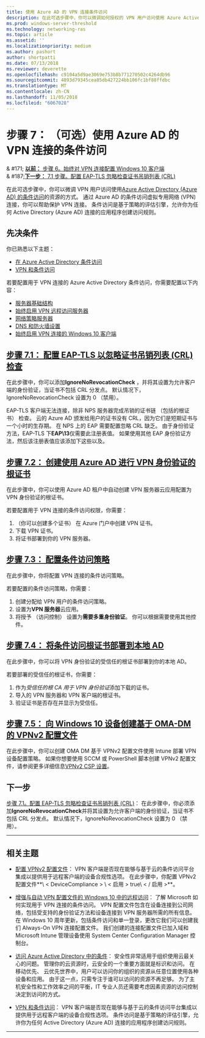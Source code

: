 ```yaml
---
title: 使用 Azure AD 的 VPN 连接条件访问
description: 在此可选步骤中，你可以微调如何授权的 VPN 用户访问使用 Azure Active Directory (Azure AD) 的条件访问的资源。
ms.prod: windows-server-threshold
ms.technology: networking-ras
ms.topic: article
ms.assetid: ''
ms.localizationpriority: medium
ms.author: pashort
author: shortpatti
ms.date: 07/13/2018
ms.reviewer: deverette
ms.openlocfilehash: c9104a5d9ae3069e753b8b771270502c4264db96
ms.sourcegitcommit: 4893d79345cea85db427224bb106fc1bf88ffdbc
ms.translationtype: MT
ms.contentlocale: zh-CN
ms.lasthandoff: 11/05/2018
ms.locfileid: "6067028"
---
```

# 步骤 7： （可选）使用 Azure AD 的 VPN 连接的条件访问

& #171; [**以前：** 步骤 6。始终对 VPN 连接配置 Windows 10 客户端](always-on-vpn/deploy/vpn-deploy-client-vpn-connections.md)<br>
& #187;[**下一步：** 7.1 步骤。配置 EAP-TLS 忽略检查证书吊销列表 (CRL)](vpn-config-eap-tls-to-ignore-crl-checking.md)

在此可选步骤中，你可以微调 VPN 用户访问使用[Azure Active Directory (Azure AD) 的条件访问](https://docs.microsoft.com/azure/active-directory/active-directory-conditional-access-azure-portal)的资源的方式。 通过 Azure AD 的条件访问虚拟专用网络 (VPN) 连接，你可以帮助保护 VPN 连接。 条件访问是基于策略的评估引擎，允许你为任何 Active Directory (Azure AD) 连接的应用程序创建访问规则。 

## 先决条件

你已熟悉以下主题：
- [在 Azure Active Directory 条件访问](https://docs.microsoft.com/azure/active-directory/active-directory-conditional-access-azure-portal)
- [VPN 和条件访问](https://docs.microsoft.com/windows/access-protection/vpn/vpn-conditional-access)

若要配置用于 VPN 连接的 Azure Active Directory 条件访问，你需要配置以下内容：
- [服务器基础结构](always-on-vpn/deploy/vpn-deploy-server-infrastructure.md)
- [始终启用 VPN 远程访问服务器](always-on-vpn/deploy/vpn-deploy-ras.md)
- [网络策略服务器](always-on-vpn/deploy/vpn-deploy-nps.md)
- [DNS 和防火墙设置](always-on-vpn/deploy/vpn-deploy-dns-firewall.md)
- [始终启用 VPN 连接的 Windows 10 客户端](always-on-vpn/deploy/vpn-deploy-client-vpn-connections.md)

## [步骤 7.1： 配置 EAP-TLS 以忽略证书吊销列表 (CRL) 检查](vpn-config-eap-tls-to-ignore-crl-checking.md)

在此步骤中，你可以添加**IgnoreNoRevocationCheck** ，并将其设置为允许客户端的身份验证，当证书不包括 CRL 分发点。 默认情况下，IgnoreNoRevocationCheck 设置为 0 （禁用）。

EAP-TLS 客户端无法连接，除非 NPS 服务器完成吊销的证书链 （包括的根证书） 检查。 云的 Azure AD 颁发给用户的证书没有 CRL，因为它们是短期证书与一个小时的生存期。 在 NPS 上的 EAP 需要配置忽略 CRL 缺乏。 由于身份验证方法，EAP-TLS 下**EAP\13**仅需要此注册表值。 如果使用其他 EAP 身份验证方法，然后该注册表值应该添加下这些以及。 




## [步骤 7.2： 创建使用 Azure AD 进行 VPN 身份验证的根证书](vpn-create-root-cert-for-vpn-auth-azure-ad.md)

在此步骤中，你可以使用 Azure AD 租户中自动创建 VPN 服务器云应用配置为 VPN 身份验证的根证书。  

若要配置用于 VPN 连接的条件访问权限，你需要：
1. （你可以创建多个证书） 在 Azure 门户中创建 VPN 证书。
2. 下载 VPN 证书。
3. 将证书部署到你的 VPN 服务器。

## [步骤 7.3： 配置条件访问策略](vpn-config-conditional-access-policy.md)

在此步骤中，你将配置 VPN 连接的条件访问策略。 

若要配置的条件访问策略，你需要：
1. 创建分配给 VPN 用户的条件访问策略。
2. 设置为**VPN 服务器**云应用。
3. 将授予 （访问控制） 设置为**需要多重身份验证**。  你可以根据需要使用其他控件。

## [步骤 7.4： 将条件访问根证书部署到本地 AD](vpn-deploy-cond-access-root-cert-to-on-premise-ad.md)

在此步骤中，你可以将 VPN 身份验证的受信任的根证书部署到你的本地 AD。

若要部署的受信任的根证书，你需要：
1. 作为*受信任的根 CA 用于 VPN 身份验证*添加下载的证书。
2. 导入的 VPN 服务器和 VPN 客户端的根证书。
3. 验证证书是否存在并显示为受信任。


## [步骤 7.5： 向 Windows 10 设备创建基于 OMA-DM 的 VPNv2 配置文件](vpn-create-oma-dm-based-vpnv2-profiles.md)

在此步骤中，你可以创建 OMA DM 基于 VPNv2 配置文件使用 Intune 部署 VPN 设备配置策略。 如果你想要使用 SCCM 或 PowerShell 脚本创建 VPNv2 配置文件，请参阅更多详细信息[VPNv2 CSP 设置](https://docs.microsoft.com/windows/client-management/mdm/vpnv2-csp)。 


## 下一步
[步骤 7.1。配置 EAP-TLS 忽略检查证书吊销列表 (CRL)](vpn-config-eap-tls-to-ignore-crl-checking.md)： 在此步骤中，你必须添加**IgnoreNoRevocationCheck**并将其设置为允许客户端的身份验证，当证书不包括 CRL 分发点。 默认情况下，IgnoreNoRevocationCheck 设置为 0 （禁用）。

---

## 相关主题
- [配置 VPNv2 配置文件](https://docs.microsoft.com/windows/access-protection/vpn/vpn-conditional-access)： VPN 客户端是否现在能够与基于云的条件访问平台集成以提供用于远程客户端的设备合规性选项。 在此步骤中，你配置 VPNv2 配置文件**\ < DeviceCompliance > \ < 启用 > true\ < / 启用 >**。 
 
- [增强与自动 VPN 配置文件的 Windows 10 中的远程访问](https://www.microsoft.com/itshowcase/Article/Content/894/Enhancing-remote-access-in-Windows-10-with-an-automatic-VPN-profile)： 了解 Microsoft 如何实现用于 VPN 连接的条件访问。 VPN 配置文件包含在设备连接到公司网络，包括受支持的身份验证方法和设备连接到 VPN 服务器所需的所有信息。 在 Windows 10 周年更新，包括条件访问和单一登录，更改它我们可以创建我们 Always-On VPN 连接配置文件。 我们创建的连接配置文件已加入域和 Microsoft Intune 管理设备使用 System Center Configuration Manager 控制台。 

- [访问 Azure Active Directory 中的条件](https://docs.microsoft.com/azure/active-directory/active-directory-conditional-access-azure-portal)： 安全性非常适用于组织使用云最关心的问题。 管理你的云资源时，云安全的一个重要方面就是标识和访问。 在移动优先、 云优先世界中，用户可以访问你的组织的资源从任意位置使用各种设备和应用。 由于这一点，只需专注于谁可以访问的资源不再足够。 为了主机安全性和工作效率之间的平衡，IT 专业人员还需要考虑因素资源的访问控制决定到访问的方式。

- [VPN 和条件访问](https://docs.microsoft.com/windows/access-protection/vpn/vpn-conditional-access)： VPN 客户端是否现在能够与基于云的条件访问平台集成以提供用于远程客户端的设备合规性选项。 条件访问是基于策略的评估引擎，允许你为任何 Active Directory (Azure AD) 连接的应用程序创建访问规则。 

---
